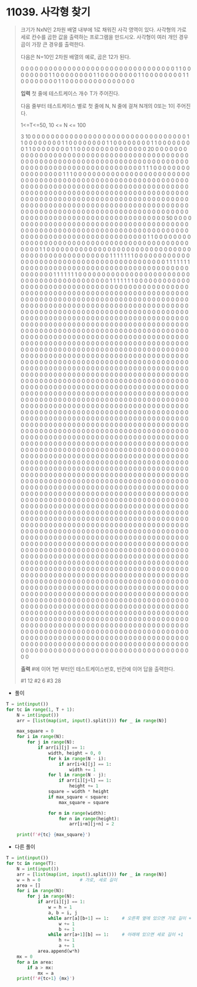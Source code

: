 # 11039. 사각형 찾기

> 크기가 NxN인 2차원 배열 내부에 1로 채워진 사각 영역이 있다. 사각형의 가로 세로 칸수를 곱한 값을 출력하는 프로그램을 만드시오. 사각형이 여러 개인 경우 곱이 가장 큰 경우를 출력한다.
>
> 다음은 N=10인 2차원 배열의 예로, 곱은 12가 된다.
>
> 0 0 0 0 0 0 0 0 0 0 
> 0 0 0 0 0 0 0 0 0 0 
> 0 0 0 0 0 0 0 0 0 0 
> 0 0 0 1 1 0 0 0 0 0 
> 0 0 0 1 1 0 0 0 0 0 
> 0 0 0 1 1 0 0 0 0 0 
> 0 0 0 1 1 0 0 0 0 0 
> 0 0 0 1 1 0 0 0 0 0 
> 0 0 0 1 1 0 0 0 0 0 
> 0 0 0 0 0 0 0 0 0 0
>
> **입력**
> 첫 줄에 테스트케이스 개수 T가 주어진다.
>
> 다음 줄부터 테스트케이스 별로 첫 줄에 N, N 줄에 걸쳐 N개의 0또는 1이 주어진다.
>
>  1<=T<=50, 10 <= N <= 100
>
> 3
> 10
> 0 0 0 0 0 0 0 0 0 0 
> 0 0 0 0 0 0 0 0 0 0 
> 0 0 0 0 0 0 0 0 0 0 
> 0 0 0 1 1 0 0 0 0 0 
> 0 0 0 1 1 0 0 0 0 0 
> 0 0 0 1 1 0 0 0 0 0 
> 0 0 0 1 1 0 0 0 0 0 
> 0 0 0 1 1 0 0 0 0 0 
> 0 0 0 1 1 0 0 0 0 0 
> 0 0 0 0 0 0 0 0 0 0 
> 20
> 0 0 0 0 0 0 0 0 0 0 0 0 0 0 0 0 0 0 0 0 
> 0 0 0 0 0 0 0 0 0 0 0 0 0 0 0 0 0 0 0 0 
> 0 0 0 0 0 0 0 0 0 0 0 0 0 0 0 0 0 0 0 0 
> 0 0 0 0 0 0 0 0 0 0 0 0 0 0 0 0 0 0 0 0 
> 0 0 0 0 0 0 0 0 0 0 0 0 0 0 0 0 0 0 0 0 
> 0 0 0 0 0 1 1 1 0 0 0 0 0 0 0 0 0 0 0 0 
> 0 0 0 0 0 1 1 1 0 0 0 0 0 0 0 0 0 0 0 0 
> 0 0 0 0 0 0 0 0 0 0 0 0 0 0 0 0 0 0 0 0 
> 0 0 0 0 0 0 0 0 0 0 0 0 0 0 0 0 0 0 0 0 
> 0 0 0 0 0 0 0 0 0 0 0 0 0 0 0 0 0 0 0 0 
> 0 0 0 0 0 0 0 0 0 0 0 0 0 0 0 0 0 0 0 0 
> 0 0 0 0 0 0 0 0 0 0 0 0 0 0 0 0 0 0 0 0 
> 0 0 0 0 0 0 0 0 0 0 0 0 0 0 0 0 0 0 0 0 
> 0 0 0 0 0 0 0 0 0 0 0 0 0 0 0 0 0 0 0 0 
> 0 0 0 0 0 0 0 0 0 0 0 0 0 0 0 0 0 0 0 0 
> 0 0 0 0 0 0 0 0 0 0 0 0 0 0 0 0 0 0 0 0 
> 0 0 0 0 0 0 0 0 0 0 0 0 0 0 0 0 0 0 0 0 
> 0 0 0 0 0 0 0 0 0 0 0 0 0 0 0 0 0 0 0 0 
> 0 0 0 0 0 0 0 0 0 0 0 0 0 0 0 0 0 0 0 0 
> 0 0 0 0 0 0 0 0 0 0 0 0 0 0 0 0 0 0 0 0 
> 50
> 0 0 0 0 0 0 0 0 0 0 0 0 0 0 0 0 0 0 0 0 0 0 0 0 0 0 0 0 0 0 0 0 0 0 0 0 0 0 0 0 0 0 0 0 0 0 0 0 0 0 
> 0 0 0 0 0 0 0 0 0 0 0 0 0 0 0 0 0 0 0 0 0 0 0 0 0 0 0 0 0 0 0 0 0 0 0 0 0 0 0 0 0 0 0 0 0 0 0 0 0 0 
> 0 0 0 1 1 0 0 0 0 0 0 0 0 0 0 0 0 0 0 0 0 0 0 0 0 0 0 0 0 0 0 0 0 0 0 0 0 0 0 0 0 0 0 0 0 0 0 0 0 0 
> 0 0 0 1 1 0 0 0 0 0 0 0 0 0 0 0 0 0 0 0 0 0 0 0 0 0 0 0 0 0 0 0 0 0 0 0 0 0 0 0 0 0 0 0 0 0 0 0 0 0 
> 0 0 0 0 0 1 1 1 1 1 1 1 0 0 0 0 0 0 0 0 0 0 0 0 0 0 0 0 0 0 0 0 0 0 0 0 0 0 0 0 0 0 0 0 0 0 0 0 0 0 
> 0 0 0 0 0 1 1 1 1 1 1 1 0 0 0 0 0 0 0 0 0 0 0 0 0 0 0 0 0 0 0 0 0 0 0 0 0 0 0 0 0 0 0 0 0 0 0 0 0 0 
> 0 0 0 0 0 1 1 1 1 1 1 1 0 0 0 0 0 0 0 0 0 0 0 0 0 0 0 0 0 0 0 0 0 0 0 0 0 0 0 0 0 0 0 0 0 0 0 0 0 0 
> 0 0 0 0 0 1 1 1 1 1 1 1 0 0 0 0 0 0 0 0 0 0 0 0 0 0 0 0 0 0 0 0 0 0 0 0 0 0 0 0 0 0 0 0 0 0 0 0 0 0 
> 0 0 0 0 0 0 0 0 0 0 0 0 0 0 0 0 0 0 0 0 0 0 0 0 0 0 0 0 0 0 0 0 0 0 0 0 0 0 0 0 0 0 0 0 0 0 0 0 0 0 
> 0 0 0 0 0 0 0 0 0 0 0 0 0 0 0 0 0 0 0 0 0 0 0 0 0 0 0 0 0 0 0 0 0 0 0 0 0 0 0 0 0 0 0 0 0 0 0 0 0 0 
> 0 0 0 0 0 0 0 0 0 0 0 0 0 0 0 0 0 0 0 0 0 0 0 0 0 0 0 0 0 0 0 0 0 0 0 0 0 0 0 0 0 0 0 0 0 0 0 0 0 0 
> 0 0 0 0 0 0 0 0 0 0 0 0 0 0 0 0 0 0 0 0 0 0 0 0 0 0 0 0 0 0 0 0 0 0 0 0 0 0 0 0 0 0 0 0 0 0 0 0 0 0 
> 0 0 0 0 0 0 0 0 0 0 0 0 0 0 0 0 0 0 0 0 0 0 0 0 0 0 0 0 0 0 0 0 0 0 0 0 0 0 0 0 0 0 0 0 0 0 0 0 0 0 
> 0 0 0 0 0 0 0 0 0 0 0 0 0 0 0 0 0 0 0 0 0 0 0 0 0 0 0 0 0 0 0 0 0 0 0 0 0 0 0 0 0 0 0 0 0 0 0 0 0 0 
> 0 0 0 0 0 0 0 0 0 0 0 0 0 0 0 0 0 0 0 0 0 0 0 0 0 0 0 0 0 0 0 0 0 0 0 0 0 0 0 0 0 0 0 0 0 0 0 0 0 0 
> 0 0 0 0 0 0 0 0 0 0 0 0 0 0 0 0 0 0 0 0 0 0 0 0 0 0 0 0 0 0 0 0 0 0 0 0 0 0 0 0 0 0 0 0 0 0 0 0 0 0 
> 0 0 0 0 0 0 0 0 0 0 0 0 0 0 0 0 0 0 0 0 0 0 0 0 0 0 0 0 0 0 0 0 0 0 0 0 0 0 0 0 0 0 0 0 0 0 0 0 0 0 
> 0 0 0 0 0 0 0 0 0 0 0 0 0 0 0 0 0 0 0 0 0 0 0 0 0 0 0 0 0 0 0 0 0 0 0 0 0 0 0 0 0 0 0 0 0 0 0 0 0 0 
> 0 0 0 0 0 0 0 0 0 0 0 0 0 0 0 0 0 0 0 0 0 0 0 0 0 0 0 0 0 0 0 0 0 0 0 0 0 0 0 0 0 0 0 0 0 0 0 0 0 0 
> 0 0 0 0 0 0 0 0 0 0 0 0 0 0 0 0 0 0 0 0 0 0 0 0 0 0 0 0 0 0 0 0 0 0 0 0 0 0 0 0 0 0 0 0 0 0 0 0 0 0 
> 0 0 0 0 0 0 0 0 0 0 0 0 0 0 0 0 0 0 0 0 0 0 0 0 0 0 0 0 0 0 0 0 0 0 0 0 0 0 0 0 0 0 0 0 0 0 0 0 0 0 
> 0 0 0 0 0 0 0 0 0 0 0 0 0 0 0 0 0 0 0 0 0 0 0 0 0 0 0 0 0 0 0 0 0 0 0 0 0 0 0 0 0 0 0 0 0 0 0 0 0 0 
> 0 0 0 0 0 0 0 0 0 0 0 0 0 0 0 0 0 0 0 0 0 0 0 0 0 0 0 0 0 0 0 0 0 0 0 0 0 0 0 0 0 0 0 0 0 0 0 0 0 0 
> 0 0 0 0 0 0 0 0 0 0 0 0 0 0 0 0 0 0 0 0 0 0 0 0 0 0 0 0 0 0 0 0 0 0 0 0 0 0 0 0 0 0 0 0 0 0 0 0 0 0 
> 0 0 0 0 0 0 0 0 0 0 0 0 0 0 0 0 0 0 0 0 0 0 0 0 0 0 0 0 0 0 0 0 0 0 0 0 0 0 0 0 0 0 0 0 0 0 0 0 0 0 
> 0 0 0 0 0 0 0 0 0 0 0 0 0 0 0 0 0 0 0 0 0 0 0 0 0 0 0 0 0 0 0 0 0 0 0 0 0 0 0 0 0 0 0 0 0 0 0 0 0 0 
> 0 0 0 0 0 0 0 0 0 0 0 0 0 0 0 0 0 0 0 0 0 0 0 0 0 0 0 0 0 0 0 0 0 0 0 0 0 0 0 0 0 0 0 0 0 0 0 0 0 0 
> 0 0 0 0 0 0 0 0 0 0 0 0 0 0 0 0 0 0 0 0 0 0 0 0 0 0 0 0 0 0 0 0 0 0 0 0 0 0 0 0 0 0 0 0 0 0 0 0 0 0 
> 0 0 0 0 0 0 0 0 0 0 0 0 0 0 0 0 0 0 0 0 0 0 0 0 0 0 0 0 0 0 0 0 0 0 0 0 0 0 0 0 0 0 0 0 0 0 0 0 0 0 
> 0 0 0 0 0 0 0 0 0 0 0 0 0 0 0 0 0 0 0 0 0 0 0 0 0 0 0 0 0 0 0 0 0 0 0 0 0 0 0 0 0 0 0 0 0 0 0 0 0 0 
> 0 0 0 0 0 0 0 0 0 0 0 0 0 0 0 0 0 0 0 0 0 0 0 0 0 0 0 0 0 0 0 0 0 0 0 0 0 0 0 0 0 0 0 0 0 0 0 0 0 0 
> 0 0 0 0 0 0 0 0 0 0 0 0 0 0 0 0 0 0 0 0 0 0 0 0 0 0 0 0 0 0 0 0 0 0 0 0 0 0 0 0 0 0 0 0 0 0 0 0 0 0 
> 0 0 0 0 0 0 0 0 0 0 0 0 0 0 0 0 0 0 0 0 0 0 0 0 0 0 0 0 0 0 0 0 0 0 0 0 0 0 0 0 0 0 0 0 0 0 0 0 0 0 
> 0 0 0 0 0 0 0 0 0 0 0 0 0 0 0 0 0 0 0 0 0 0 0 0 0 0 0 0 0 0 0 0 0 0 0 0 0 0 0 0 0 0 0 0 0 0 0 0 0 0 
> 0 0 0 0 0 0 0 0 0 0 0 0 0 0 0 0 0 0 0 0 0 0 0 0 0 0 0 0 0 0 0 0 0 0 0 0 0 0 0 0 0 0 0 0 0 0 0 0 0 0 
> 0 0 0 0 0 0 0 0 0 0 0 0 0 0 0 0 0 0 0 0 0 0 0 0 0 0 0 0 0 0 0 0 0 0 0 0 0 0 0 0 0 0 0 0 0 0 0 0 0 0 
> 0 0 0 0 0 0 0 0 0 0 0 0 0 0 0 0 0 0 0 0 0 0 0 0 0 0 0 0 0 0 0 0 0 0 0 0 0 0 0 0 0 0 0 0 0 0 0 0 0 0 
> 0 0 0 0 0 0 0 0 0 0 0 0 0 0 0 0 0 0 0 0 0 0 0 0 0 0 0 0 0 0 0 0 0 0 0 0 0 0 0 0 0 0 0 0 0 0 0 0 0 0 
> 0 0 0 0 0 0 0 0 0 0 0 0 0 0 0 0 0 0 0 0 0 0 0 0 0 0 0 0 0 0 0 0 0 0 0 0 0 0 0 0 0 0 0 0 0 0 0 0 0 0 
> 0 0 0 0 0 0 0 0 0 0 0 0 0 0 0 0 0 0 0 0 0 0 0 0 0 0 0 0 0 0 0 0 0 0 0 0 0 0 0 0 0 0 0 0 0 0 0 0 0 0 
> 0 0 0 0 0 0 0 0 0 0 0 0 0 0 0 0 0 0 0 0 0 0 0 0 0 0 0 0 0 0 0 0 0 0 0 0 0 0 0 0 0 0 0 0 0 0 0 0 0 0 
> 0 0 0 0 0 0 0 0 0 0 0 0 0 0 0 0 0 0 0 0 0 0 0 0 0 0 0 0 0 0 0 0 0 0 0 0 0 0 0 0 0 0 0 0 0 0 0 0 0 0 
> 0 0 0 0 0 0 0 0 0 0 0 0 0 0 0 0 0 0 0 0 0 0 0 0 0 0 0 0 0 0 0 0 0 0 0 0 0 0 0 0 0 0 0 0 0 0 0 0 0 0 
> 0 0 0 0 0 0 0 0 0 0 0 0 0 0 0 0 0 0 0 0 0 0 0 0 0 0 0 0 0 0 0 0 0 0 0 0 0 0 0 0 0 0 0 0 0 0 0 0 0 0 
> 0 0 0 0 0 0 0 0 0 0 0 0 0 0 0 0 0 0 0 0 0 0 0 0 0 0 0 0 0 0 0 0 0 0 0 0 0 0 0 0 0 0 0 0 0 0 0 0 0 0 
> 0 0 0 0 0 0 0 0 0 0 0 0 0 0 0 0 0 0 0 0 0 0 0 0 0 0 0 0 0 0 0 0 0 0 0 0 0 0 0 0 0 0 0 0 0 0 0 0 0 0 
> 0 0 0 0 0 0 0 0 0 0 0 0 0 0 0 0 0 0 0 0 0 0 0 0 0 0 0 0 0 0 0 0 0 0 0 0 0 0 0 0 0 0 0 0 0 0 0 0 0 0 
> 0 0 0 0 0 0 0 0 0 0 0 0 0 0 0 0 0 0 0 0 0 0 0 0 0 0 0 0 0 0 0 0 0 0 0 0 0 0 0 0 0 0 0 0 0 0 0 0 0 0 
> 0 0 0 0 0 0 0 0 0 0 0 0 0 0 0 0 0 0 0 0 0 0 0 0 0 0 0 0 0 0 0 0 0 0 0 0 0 0 0 0 0 0 0 0 0 0 0 0 0 0 
> 0 0 0 0 0 0 0 0 0 0 0 0 0 0 0 0 0 0 0 0 0 0 0 0 0 0 0 0 0 0 0 0 0 0 0 0 0 0 0 0 0 0 0 0 0 0 0 0 0 0 
>
> **출력**
> \#에 이어 1번 부터인 테스트케이스번호, 빈칸에 이어 답을 출력한다.
>
> \#1 12
> \#2 6
> \#3 28

- 풀이

```python
T = int(input())
for tc in range(1, T + 1):
    N = int(input())
    arr = [list(map(int, input().split())) for _ in range(N)]

    max_square = 0
    for i in range(N):
        for j in range(N):
            if arr[i][j] == 1:
                width, height = 0, 0
                for k in range(N - i):
                    if arr[i+k][j] == 1:
                        width += 1
                for l in range(N - j):
                    if arr[i][j+l] == 1:
                        height += 1
                square = width * height
                if max_square < square:
                    max_square = square

                for m in range(width):
                    for n in range(height):
                        arr[i+m][j+n] = 2

    print(f'#{tc} {max_square}')
```

- 다른 풀이

```python
T = int(input())
for tc in range(T):
    N = int(input())
    arr = [list(map(int, input().split())) for _ in range(N)]
    w = h = 0               # 가로, 세로 길이
    area = []
    for i in range(N):
        for j in range(N):
            if arr[i][j] == 1:
                w = h = 1
                a, b = i, j
                while arr[a][b+1] == 1:     # 오른쪽 옆에 있으면 가로 길이 +1
                    w += 1
                    b += 1
                while arr[a+1][b] == 1:     # 아래에 있으면 세로 길이 +1
                    h += 1
                    a += 1
            area.append(w*h)
    mx = 0
    for a in area:
        if a > mx:
            mx = a
    print(f'#{tc+1} {mx}')
```

